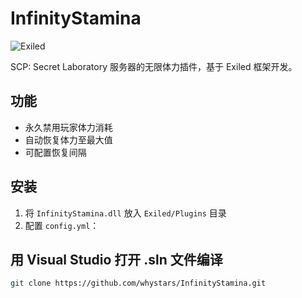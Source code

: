 # InfinityStamina
![Exiled](https://img.shields.io/badge/Exiled-latest-blue)

SCP: Secret Laboratory 服务器的无限体力插件，基于 Exiled 框架开发。

## 功能
- 永久禁用玩家体力消耗
- 自动恢复体力至最大值
- 可配置恢复间隔

## 安装
1. 将 `InfinityStamina.dll` 放入 `Exiled/Plugins` 目录
2. 配置 `config.yml`：

## 用 Visual Studio 打开 .sln 文件编译
``` bash
git clone https://github.com/whystars/InfinityStamina.git
```
